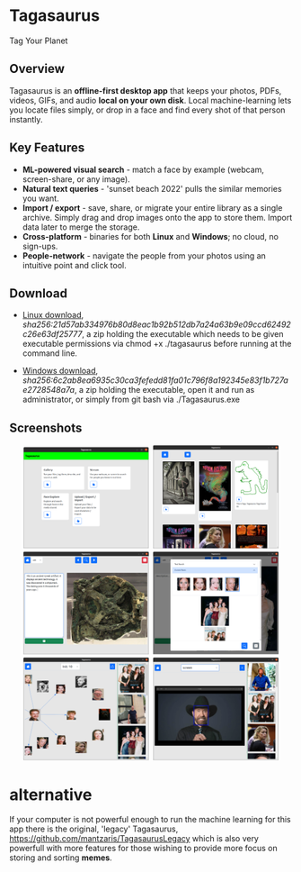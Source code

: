 # Tagasaurus
Tag Your Planet


## Overview  
Tagasaurus is an **offline-first desktop app** that keeps your photos, PDFs, videos, GIFs, and audio **local on your own disk**. Local machine-learning lets you locate files simply, or drop in a face and find every shot of that person instantly.


## Key Features  
- **ML-powered visual search** - match a face by example (webcam, screen-share, or any image).  
- **Natural text queries** - 'sunset beach 2022' pulls the similar memories you want.  
- **Import / export** - save, share, or migrate your entire library as a single archive. Simply drag and drop images onto the app to store them. Import data later to merge the storage.
- **Cross-platform** - binaries for both **Linux** and **Windows**; no cloud, no sign-ups.
- **People-network** - navigate the people from your photos using an intuitive point and click tool.


## Download  

- [Linux download](https://github.com/mantzaris/Tagasaurus/releases/download/v0.0.1/tagasaurus-0.0.1.zip), *sha256:21d57ab334976b80d8eac1b92b512db7a24a63b9e09ccd62492c26e63df25777*, a zip holding the executable which needs to be given executable permissions via chmod +x ./tagasaurus before running at the command line. 

- [Windows download](https://github.com/mantzaris/Tagasaurus/releases/download/v0.0.1/Tagasaurus-0.0.1-win.zip),  *sha256:6c2ab8ea6935c30ca3fefedd81fa01c796f8a192345e83f1b727ae2728548a7a*, a zip holding the executable, open it and run as administrator, or simply from git bash via ./Tagasaurus.exe


## Screenshots  
<p align="center">
  <img src="assets/screen-shots/screenShot1.png" width="45%"/>
  <img src="assets/screen-shots/screenShot2.png" width="45%"/><br/>
  <img src="assets/screen-shots/screenShot3.png" width="45%"/>
  <img src="assets/screen-shots/screenShot4.png" width="45%"/><br/>
  <img src="assets/screen-shots/screenShot5.png" width="45%"/>
  <img src="assets/screen-shots/screenShot6.png" width="45%"/>
</p>


# alternative
If your computer is not powerful enough to run the machine learning for this app there is the original, 'legacy' Tagasaurus, https://github.com/mantzaris/TagasaurusLegacy which is also very powerfull with more features for those wishing to provide more focus on storing and sorting **memes**.

<!-- ## Development -->
<!-- in dev also import 'env' and do, 'env.useBrowserCache = false;' -->
<!-- sudo apt install git-lfs; git lfs install; git lfs pull; -->